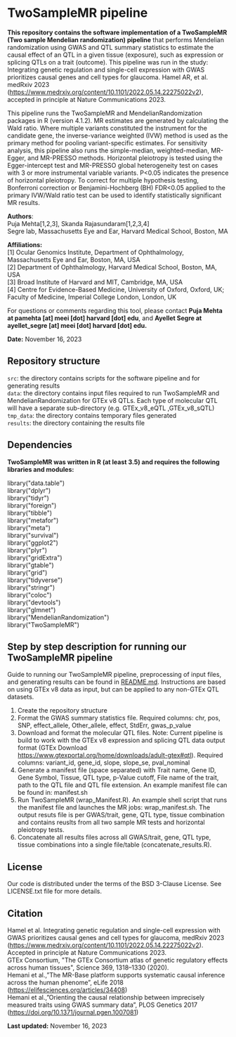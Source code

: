 # TwoSampleMR pipeline

**This repository contains the software implementation of a TwoSampleMR (Two sample Mendelian randomization) pipeline** that performs Mendelian randomization using GWAS and QTL summary statistics to estimate the causal effect of an QTL in a given tissue (exposure), such as expression or splicing QTLs on a trait (outcome). This pipeline was run in the study: Integrating genetic regulation and single-cell expression with GWAS prioritizes causal genes and cell types for glaucoma. Hamel AR, et al. medRxiv 2023 (https://www.medrxiv.org/content/10.1101/2022.05.14.22275022v2), accepted in principle at Nature Communications 2023.

This pipeline runs the TwoSampleMR and MendelianRandomization packages in R (version 4.1.2). MR estimates are generated by calculating the Wald ratio. Where multiple variants constituted the instrument for the candidate gene, the inverse-variance weighted (IVW) method is used as the primary method for pooling variant-specific estimates. For sensitivity analysis, this pipeline also runs the simple-median, weighted-median, MR-Egger, and MR-PRESSO methods. Horizontal pleiotropy is tested using the Egger-intercept test and MR-PRESSO global heterogeneity test on cases with 3 or more instrumental variable variants. P<0.05 indicates the presence of horizontal pleiotropy. To correct for multiple hypothesis testing, Bonferroni correction or Benjamini-Hochberg (BH) FDR<0.05 applied to the primary IVW/Wald ratio test can be used to identify statistically significant MR results.

**Authors**:<br/>
Puja Mehta[1,2,3], Skanda Rajasundaram[1,2,3,4]<br/>
Segre lab, Massachusetts Eye and Ear, Harvard Medical School, Boston, MA<br/>

**Affiliations:**<br/>
[1] Ocular Genomics Institute, Department of Ophthalmology, Massachusetts Eye and Ear, Boston, MA, USA<br/>
[2] Department of Ophthalmology, Harvard Medical School, Boston, MA, USA<br/>
[3] Broad Institute of Harvard and MIT, Cambridge, MA, USA<br/>
[4] Centre for Evidence-Based Medicine, University of Oxford, Oxford, UK; Faculty of Medicine, Imperial College London, London, UK<br/>

For questions or comments regarding this tool, please contact **Puja Mehta at pamehta [at] meei [dot] harvard [dot] edu**, and **Ayellet Segre at ayellet\_segre [at] meei [dot] harvard [dot] edu.**<br/>

**Date:** November 16, 2023

## Repository structure

``src``: the directory contains scripts for the software pipeline and for generating results<br/>
``data``: the directory contains input files required to run TwoSampleMR and MendelianRandomization for GTEx v8 QTLs. Each type of molecular QTL will have a separate sub-directory (e.g. GTEx_v8_eQTL ,GTEx_v8_sQTL)<br/>
``tmp_data``: the directory contains temporary files generated<br/>
``results``: the directory containing the results file<br/>

## Dependencies

**TwoSampleMR was written in R (at least 3.5) and requires the following libraries and modules:**

library("data.table")<br/>
library("dplyr")<br/>
library("tidyr")<br/>
library("foreign")<br/>
library("tibble")<br/>
library("metafor")<br/>
library("meta")<br/>
library("survival")<br/>
library("ggplot2")<br/>
library("plyr")<br/>
library("gridExtra")<br/>
library("gtable")<br/>
library("grid")<br/>
library("tidyverse")<br/>
library("stringr")<br/>
library("coloc")<br/>
library("devtools")<br/>
library("glmnet")<br/>
library("MendelianRandomization")<br/>
library("TwoSampleMR")<br/>


## Step by step description for running our TwoSampleMR pipeline

Guide to running our TwoSampleMR pipeline, preprocessing of input files, and generating results can be found in [README.md](https://github.com/segrelabgenomics/TwoSampleMR_pipeline/README.md). Instructions are based on using GTEx v8 data as input, but can be applied to any non-GTEx QTL datasets.

1. Create the repository structure 
2. Format the GWAS summary statistics file. Required columns: chr, pos, SNP, effect_allele, Other_allele, effect, StdErr, gwas_p_value
3. Download and format the molecular QTL files. Note: Current pipeline is build to work with the GTEx v8 expression and splicing QTL data output format (GTEx Download https://www.gtexportal.org/home/downloads/adult-gtex#qtl). Required columns: variant_id, gene_id, slope, slope_se, pval_nominal
4. Generate a manifest file (space separated) with Trait name, Gene ID, Gene Symbol, Tissue, QTL type, p-Value cutoff, File name of the trait, path to the QTL file and QTL file extension. An example manifest file can be found in: manifest.sh
5. Run TwoSampleMR (wrap_Manifest.R). An example shell script that runs the manifest file and launches the MR jobs: wrap_manifest.sh.
The output resuts file is per GWAS/trait, gene, QTL type, tissue combination and contains reuslts from all two sample MR tests and horizontal pleiotropy tests.
6. Concatenate all results files across all GWAS/trait, gene,	QTL type, tissue combinations into a single file/table (concatenate_results.R).

## License
Our code is distributed under the terms of the BSD 3-Clause License. See LICENSE.txt file for more details.

## Citation
Hamel et al. Integrating genetic regulation and single-cell expression with GWAS prioritizes causal genes and cell types for glaucoma, medRxiv 2023 (https://www.medrxiv.org/content/10.1101/2022.05.14.22275022v2). Accepted in principle at Nature Communications 2023.<br/>
GTEx Consortium, "The GTEx Consortium atlas of genetic regulatory effects across human tissues", Science 369, 1318–1330 (2020).<br/>
Hemani et al.,”The MR-Base platform supports systematic causal inference across the human phenome”, eLife 2018 (https://elifesciences.org/articles/34408)<br/>
Hemani et al.,”Orienting the causal relationship between imprecisely measured traits using GWAS summary data”, PLOS Genetics 2017 (https://doi.org/10.1371/journal.pgen.1007081)<br/>

**Last updated:** November 16, 2023
